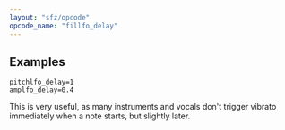 ```yaml
---
layout: "sfz/opcode"
opcode_name: "fillfo_delay"
---
```

## Examples

```
pitchlfo_delay=1
amplfo_delay=0.4
```

This is very useful, as many instruments and vocals don't trigger vibrato
immediately when a note starts, but slightly later.
